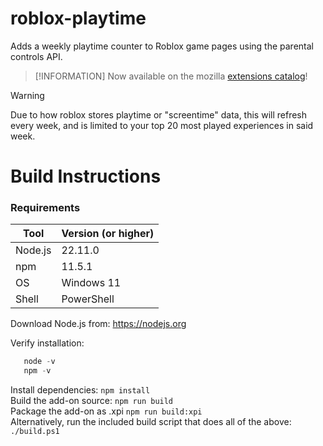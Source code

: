 # roblox-playtime

Adds a weekly playtime counter to Roblox game pages using the parental controls API.

> [!INFORMATION]
> Now available on the mozilla [extensions catalog](https://addons.mozilla.org/en-US/firefox/addon/roblox-playtime/)!

> [!WARNING]
> Due to how roblox stores playtime or "screentime" data, this will refresh every week, and is limited to your top 20 most played experiences in said week.

# Build Instructions

### Requirements

| Tool      | Version (or higher) |
|-----------|---------------------|
| Node.js   | 22.11.0             |
| npm       | 11.5.1              |
| OS        | Windows 11          |
| Shell     | PowerShell          |

Download Node.js from: https://nodejs.org

Verify installation:

```powershell
   node -v
   npm -v
```

Install dependencies: `npm install`<br>
Build the add-on source: `npm run build`<br>
Package the add-on as .xpi `npm run build:xpi`<br>
Alternatively, run the included build script that does all of the above: `./build.ps1`